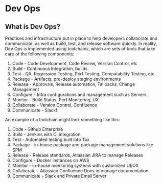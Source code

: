 # Dev Ops

## What is Dev Ops?

Practices and infrastructure put in place to help developers collaborate and communicate, as well as build, test, and release
software quickly. In reality, Dev Ops is implemented using toolchains, which are sets of tools that take care of the following
components:<br>

1) Code - Code Development, Code Review, Version Control, etc <br>
2) Build - Continuous Integration, builds<br>
3) Test - QA, Regression Testing, Perf Testing, Compatability Testing, etc<br>
4) Package - Artifacts, pre-deploy staging environments<br>
5) Release - Approvals, Release automation, Fallbacks, Change Management<br>
6) Configure - Infra configurations and management such as Servers<br>
7) Monitor - Build Status, Perf Monitoring, UX<br>
8) Collaborate - Version Control, Confluence<br>
9) Communicate - Slack!<br>

An example of a toolchain might look something like this:<br>

1) Code - Github Enterprise<br>
2) Build - Jenkins with CI integration<br>
3) Test - Automated testing built into Tox<br>
4) Package - in-house package and package management solutions like SPM<br>
5) Release - Release standards, Atlassian JIRA to manage Releases<br>
6) Configure - Docker instances on AWS<br>
7) Monitor - in-house monitoring systems with customized UI/UX<br>
8) Collaborate - Atlassian Confluence Docs to manage documentation<br>
9) Communicate - Slack and Private Email Server<br>


